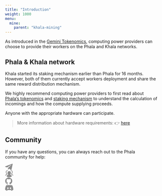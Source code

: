 ```yaml
---
title: "Introduction"
weight: 1000
menu:
  mine:
    parent: "khala-mining"
---
```


As introduced in the [Gemini Tokenomics](https://wiki.phala.network/en-us/general/phala-network/tokenomics/), computing power providers can choose to provide their workers on the Phala and Khala networks. 

## Phala & Khala network

Khala started its staking mechanism earlier than Phala for 16 months. However, both of them currently accept workers deployment and share the same reward distribution mechanism.

We highly recommend computing power providers to first read about [Phala’s tokenomics](https://wiki.phala.network/en-us/general/phala-network/tokenomics/) and [staking mechanism](https://wiki.phala.network/en-us/mine/khala-mining/staking/) to understand the calculation of incomings and how the compute supplying proceeds.

Anyone with the appropriate hardware can participate.

> More information about hardware requirements: :point_right: [here](/en-us/mine/khala-mining/requirements/)


## Community

If you have any questions, you can always reach out to the Phala community for help:

<div class="mediaList">
  <div class="item">
     <a href="https://t.me/phalanetwork" target="_blank">
        <svg width="25" height="21" viewBox="0 0 25 21" fill="none" xmlns="http://www.w3.org/2000/svg">
           <path d="M9.35464 19.5529L9.73964 13.7367L20.2996 4.22167C20.7671 3.79542 20.2034 3.58917 19.5846 3.96042L6.54964 12.1967L0.912142 10.4092C-0.297858 10.0654 -0.311608 9.22667 1.18714 8.62167L23.1459 0.151666C24.1496 -0.302084 25.1121 0.399166 24.7271 1.93917L20.9871 19.5529C20.7259 20.8042 19.9696 21.1067 18.9246 20.5292L13.2321 16.3217L10.4959 18.9754C10.1796 19.2917 9.91839 19.5529 9.35464 19.5529Z" fill="#8c8c8c"></path>
        </svg>
     </a>
  </div>
  <div class="item">
     <a href="https://forum.phala.network/" target="_blank">
        <svg width="27" height="24" viewBox="0 0 27 24" fill="none" xmlns="http://www.w3.org/2000/svg">
           <path fill-rule="evenodd" clip-rule="evenodd" d="M25.7165 18.488C25.1981 18.488 24.779 18.0689 24.779 17.5505C24.779 16.8202 23.4328 15.2574 20.9662 14.9967C20.489 14.947 20.1262 14.5449 20.1262 14.0649V11.9611C20.1262 11.6405 20.2903 11.3424 20.5603 11.1699C22.4915 9.94079 22.8965 7.66454 22.8965 5.97235C22.8965 2.84485 19.9575 2.6011 19.0565 2.6011C18.5381 2.6011 18.119 2.1811 18.119 1.6636C18.119 1.1461 18.5381 0.726105 19.0565 0.726105C21.6928 0.726105 24.7715 2.09954 24.7715 5.97235C24.7715 8.85142 23.8153 11.078 22.0012 12.4505V13.2652C24.8175 13.8642 26.654 15.8583 26.654 17.5495C26.654 18.0689 26.235 18.488 25.7165 18.488ZM13.3275 23.2739C11.2818 23.2739 5.0587 23.2739 5.0587 19.2024C5.0587 17.3058 7.7437 16.057 10.5215 15.5902C8.51245 13.9402 8.23964 11.1277 8.23964 8.80642C8.23964 5.52142 10.1746 3.55923 13.4156 3.55923H13.5778C16.8187 3.55923 18.7537 5.52048 18.7537 8.80642C18.7537 11.1277 18.4809 13.9411 16.4718 15.5902C19.2487 16.0561 21.9328 17.3049 21.9328 19.2024C21.9337 21.9042 19.0378 23.2739 13.3275 23.2739ZM0.426514 17.5505C0.426514 18.0689 0.846514 18.488 1.36401 18.488C1.88151 18.488 2.30151 18.0689 2.30151 17.5514C2.30151 16.8202 3.64683 15.2574 6.11433 14.9977C6.59245 14.948 6.95433 14.5458 6.95433 14.0658V11.962C6.95433 11.6414 6.79026 11.3433 6.52026 11.1708C4.58901 9.94173 4.18401 7.66548 4.18401 5.97329C4.18401 2.84485 7.12308 2.60204 8.02401 2.60204C8.54151 2.60204 8.96151 2.18204 8.96151 1.66454C8.96151 1.14704 8.54151 0.727042 8.02401 0.727042C5.38776 0.727042 2.30901 2.10142 2.30901 5.97329C2.30901 8.85236 3.26433 11.0789 5.07933 12.4514V13.2661C2.26308 13.8642 0.426514 15.8583 0.426514 17.5505Z" fill="#8c8c8c"></path>
        </svg>
     </a>
  </div>
  <div class="item">
     <a href="https://github.com/Phala-Network" target="_blank">
        <svg width="24" height="23" viewBox="0 0 24 23" fill="none" xmlns="http://www.w3.org/2000/svg">
           <path d="M23.43 11.88C23.4521 14.3236 22.6757 16.7077 21.219 18.6698C19.8159 20.6299 17.8249 22.092 15.5347 22.8443C15.3307 22.9011 15.1119 22.8616 14.9407 22.737C14.817 22.6194 14.7507 22.4537 14.7592 22.2833V19.1153C14.8259 18.3223 14.5391 17.5403 13.9755 16.9785C14.4927 16.9278 15.0056 16.8396 15.51 16.7145C16.0051 16.5817 16.4797 16.3818 16.9207 16.1205C17.3828 15.8685 17.794 15.5328 18.1335 15.1305C18.5063 14.6595 18.7862 14.122 18.9585 13.5465C19.1774 12.8105 19.2831 12.0455 19.272 11.2778C19.2977 10.1289 18.8676 9.01665 18.0757 8.184C18.4479 7.18651 18.4063 6.08169 17.9602 5.115C17.5487 5.03997 17.124 5.09775 16.7475 5.28C16.2648 5.45357 15.8005 5.67466 15.3615 5.94L14.7922 6.29475C12.9034 5.76673 10.906 5.76673 9.01723 6.29475C8.85223 6.17925 8.64598 6.0555 8.38198 5.8905C7.97102 5.65096 7.54048 5.44672 7.09498 5.28C6.69553 5.07717 6.24242 5.00502 5.79973 5.07375C5.35491 6.04992 5.31632 7.16287 5.69248 8.1675C4.91161 9.01313 4.4862 10.1269 4.50448 11.2778C4.49272 12.0401 4.59846 12.7998 4.81798 13.53C4.99699 14.1027 5.27634 14.639 5.64298 15.114C5.9749 15.5282 6.38749 15.8706 6.85573 16.1205C7.30251 16.3702 7.77567 16.5694 8.26648 16.7145C8.77358 16.8401 9.28921 16.9284 9.80923 16.9785C9.37742 17.3851 9.11269 17.9381 9.06673 18.5295C8.84969 18.6328 8.61917 18.705 8.38198 18.744C8.11 18.7952 7.83372 18.82 7.55698 18.8183C7.17796 18.8207 6.80805 18.7022 6.50098 18.48C6.15906 18.2322 5.87713 17.9108 5.67598 17.5395C5.49392 17.2285 5.24615 16.961 4.94998 16.7558C4.72927 16.5863 4.47678 16.4628 4.20748 16.3928H3.91048C3.76173 16.3841 3.61281 16.4066 3.47323 16.4588C3.39073 16.5083 3.36598 16.566 3.39898 16.632C3.43803 16.7057 3.48507 16.7748 3.53923 16.8383C3.59899 16.9077 3.66529 16.9713 3.73723 17.028L3.84448 17.094C4.10341 17.2333 4.32869 17.4276 4.50448 17.6633C4.68861 17.8982 4.84631 18.1528 4.97473 18.4223L5.12323 18.7688C5.24028 19.1409 5.47112 19.467 5.78323 19.701C6.0801 19.9162 6.42106 20.0627 6.78148 20.13C7.12335 20.2016 7.47171 20.2375 7.82098 20.2373C8.09714 20.2423 8.37321 20.223 8.64598 20.1795L8.99248 20.1218V22.2833C8.99566 22.4561 8.92337 22.6218 8.79448 22.737C8.61978 22.8608 8.39893 22.9001 8.19223 22.8443C5.90917 22.0824 3.92918 20.6111 2.54098 18.645C1.07673 16.6962 0.299242 14.3174 0.329979 11.88C0.317931 9.85051 0.853767 7.85538 1.88098 6.105C2.88982 4.34759 4.34757 2.88985 6.10498 1.881C7.85535 0.85379 9.85049 0.317954 11.88 0.330002C13.9095 0.317954 15.9046 0.85379 17.655 1.881C19.4124 2.88985 20.8701 4.34759 21.879 6.105C22.907 7.85506 23.4428 9.85041 23.43 11.88Z" fill="#8c8c8c"></path>
        </svg>
     </a>
  </div>
  <div class="item">
     <a href="https://discord.gg/phala" target="_blank">
        <svg width="27" height="22" viewBox="0 0 27 22" fill="none" xmlns="http://www.w3.org/2000/svg">
           <path d="M9.8 1.3l.3.3C5.9 2.8 4 4.6 4 4.6l1.3-.7c2.5-1 4.5-1.4 5.3-1.4h.4a19.5 19.5 0 0111.6 2.1s-1.8-1.7-5.7-3l.3-.3s3.1 0 6.5 2.4c0 0 3.3 6 3.3 13.5 0 0-2 3.3-7 3.5 0 0-1-1-1.6-1.9 3-.8 4.2-2.7 4.2-2.7-1 .6-1.9 1-2.7 1.3a16.2 16.2 0 01-12.7 0 13.5 13.5 0 01-1.8-.8h-.1l-.1-.1-.6-.4s1 1.8 4 2.7l-1.5 2C1.9 20.4 0 17.1 0 17.1 0 9.8 3.3 3.7 3.3 3.7c3.2-2.4 6.2-2.4 6.5-2.4zm-.6 8.6c-1.3 0-2.4 1.2-2.4 2.6 0 1.4 1 2.5 2.4 2.5 1.3 0 2.3-1.1 2.3-2.5s-1-2.6-2.3-2.6zm8.4 0c-1.3 0-2.3 1.2-2.3 2.6 0 1.4 1 2.5 2.3 2.5C19 15 20 14 20 12.5s-1-2.6-2.4-2.6z" fill="#8c8c8c"></path>
        </svg>
     </a>
  </div>
</div>
